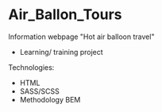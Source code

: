 # Air_Ballon_Tours

Information webpage "Hot air balloon travel"

- Learning/ training project

Technologies:
- HTML
- SASS/SCSS
- Methodology BEM
